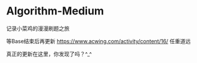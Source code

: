 # Algorithm-Medium
记录小菜鸡的漫漫刷题之旅

等Base结束后再更新
https://www.acwing.com/activity/content/16/
任重道远

真正的更新在这里，你发现了吗？^_^
